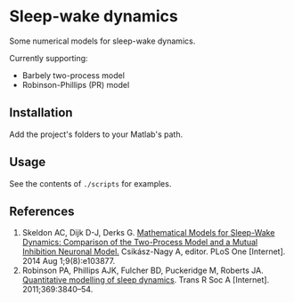 # Sleep-wake dynamics
Some numerical models for sleep-wake dynamics.

Currently supporting:

- Barbely two-process model
- Robinson-Phillips (PR) model

## Installation
Add the project's folders to your Matlab's path.

## Usage
See the contents of `./scripts` for examples.

## References
1. Skeldon AC, Dijk D-J, Derks G. [Mathematical Models for Sleep-Wake Dynamics: Comparison of the Two-Process Model and a Mutual Inhibition Neuronal Model.](http://dx.plos.org/10.1371/journal.pone.0103877) Csikász-Nagy A, editor. PLoS One [Internet]. 2014 Aug 1;9(8):e103877.
2. Robinson PA, Phillips AJK, Fulcher BD, Puckeridge M, Roberts JA. [Quantitative modelling of sleep dynamics](http://rsta.royalsocietypublishing.org/content/369/1952/3840). Trans R Soc A [Internet]. 2011;369:3840–54.
